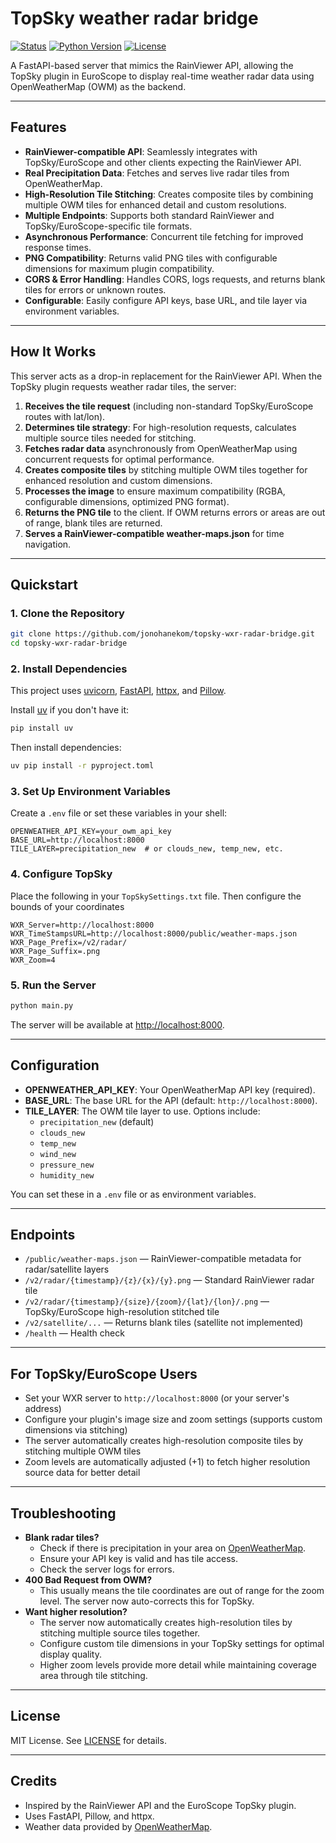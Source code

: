 # TopSky weather radar bridge
[![Status](https://img.shields.io/badge/status-in_development-orange)](https://github.com/your-username/readback)
[![Python Version](https://img.shields.io/badge/python-3.11%2B-blue)](https://www.python.org/)
[![License](https://img.shields.io/badge/license-MIT-green)](LICENSE)

A FastAPI-based server that mimics the RainViewer API, allowing the TopSky plugin in EuroScope to display real-time weather radar data using OpenWeatherMap (OWM) as the backend.

---

## Features

- **RainViewer-compatible API**: Seamlessly integrates with TopSky/EuroScope and other clients expecting the RainViewer API.
- **Real Precipitation Data**: Fetches and serves live radar tiles from OpenWeatherMap.
- **High-Resolution Tile Stitching**: Creates composite tiles by combining multiple OWM tiles for enhanced detail and custom resolutions.
- **Multiple Endpoints**: Supports both standard RainViewer and TopSky/EuroScope-specific tile formats.
- **Asynchronous Performance**: Concurrent tile fetching for improved response times.
- **PNG Compatibility**: Returns valid PNG tiles with configurable dimensions for maximum plugin compatibility.
- **CORS & Error Handling**: Handles CORS, logs requests, and returns blank tiles for errors or unknown routes.
- **Configurable**: Easily configure API keys, base URL, and tile layer via environment variables.

---

## How It Works

This server acts as a drop-in replacement for the RainViewer API. When the TopSky plugin requests weather radar tiles, the server:

1. **Receives the tile request** (including non-standard TopSky/EuroScope routes with lat/lon).
2. **Determines tile strategy**: For high-resolution requests, calculates multiple source tiles needed for stitching.
3. **Fetches radar data** asynchronously from OpenWeatherMap using concurrent requests for optimal performance.
4. **Creates composite tiles** by stitching multiple OWM tiles together for enhanced resolution and custom dimensions.
5. **Processes the image** to ensure maximum compatibility (RGBA, configurable dimensions, optimized PNG format).
6. **Returns the PNG tile** to the client. If OWM returns errors or areas are out of range, blank tiles are returned.
7. **Serves a RainViewer-compatible weather-maps.json** for time navigation.

---

## Quickstart

### 1. Clone the Repository
```sh
git clone https://github.com/jonohanekom/topsky-wxr-radar-bridge.git
cd topsky-wxr-radar-bridge
```

### 2. Install Dependencies
This project uses [uvicorn](https://www.uvicorn.org/), [FastAPI](https://fastapi.tiangolo.com/), [httpx](https://www.python-httpx.org/), and [Pillow](https://python-pillow.org/).

Install [uv](https://github.com/astral-sh/uv) if you don't have it:
```sh
pip install uv
```

Then install dependencies:
```sh
uv pip install -r pyproject.toml
```

### 3. Set Up Environment Variables
Create a `.env` file or set these variables in your shell:

```
OPENWEATHER_API_KEY=your_owm_api_key
BASE_URL=http://localhost:8000
TILE_LAYER=precipitation_new  # or clouds_new, temp_new, etc.
```
### 4. Configure TopSky
Place the following in your `TopSkySettings.txt` file. Then configure the bounds of your coordinates

```
WXR_Server=http://localhost:8000
WXR_TimeStampsURL=http://localhost:8000/public/weather-maps.json
WXR_Page_Prefix=/v2/radar/
WXR_Page_Suffix=.png
WXR_Zoom=4
```

### 5. Run the Server
```sh
python main.py
```

The server will be available at [http://localhost:8000](http://localhost:8000).

---

## Configuration

- **OPENWEATHER_API_KEY**: Your OpenWeatherMap API key (required).
- **BASE_URL**: The base URL for the API (default: `http://localhost:8000`).
- **TILE_LAYER**: The OWM tile layer to use. Options include:
  - `precipitation_new` (default)
  - `clouds_new`
  - `temp_new`
  - `wind_new`
  - `pressure_new`
  - `humidity_new`

You can set these in a `.env` file or as environment variables.

---

## Endpoints

- `/public/weather-maps.json` — RainViewer-compatible metadata for radar/satellite layers
- `/v2/radar/{timestamp}/{z}/{x}/{y}.png` — Standard RainViewer radar tile
- `/v2/radar/{timestamp}/{size}/{zoom}/{lat}/{lon}/.png` — TopSky/EuroScope high-resolution stitched tile
- `/v2/satellite/...` — Returns blank tiles (satellite not implemented)
- `/health` — Health check

---

## For TopSky/EuroScope Users

- Set your WXR server to `http://localhost:8000` (or your server's address)
- Configure your plugin's image size and zoom settings (supports custom dimensions via stitching)
- The server automatically creates high-resolution composite tiles by stitching multiple OWM tiles
- Zoom levels are automatically adjusted (+1) to fetch higher resolution source data for better detail

---

## Troubleshooting

- **Blank radar tiles?**
  - Check if there is precipitation in your area on [OpenWeatherMap](https://openweathermap.org/weathermap).
  - Ensure your API key is valid and has tile access.
  - Check the server logs for errors.
- **400 Bad Request from OWM?**
  - This usually means the tile coordinates are out of range for the zoom level. The server now auto-corrects this for TopSky.
- **Want higher resolution?**
  - The server now automatically creates high-resolution tiles by stitching multiple source tiles together.
  - Configure custom tile dimensions in your TopSky settings for optimal display quality.
  - Higher zoom levels provide more detail while maintaining coverage area through tile stitching.

---

## License

MIT License. See [LICENSE](LICENSE) for details.

---

## Credits

- Inspired by the RainViewer API and the EuroScope TopSky plugin.
- Uses FastAPI, Pillow, and httpx.
- Weather data provided by [OpenWeatherMap](https://openweathermap.org/).
